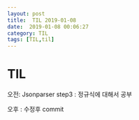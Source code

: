 ```yaml
---
layout: post
title:  TIL 2019-01-08
date:  2019-01-08 00:06:27
category: TIL
tags: [TIL,til]
---
```


# TIL

오전:  Jsonparser step3 : 정규식에 대해서 공부

오후 : 수정후 commit 

